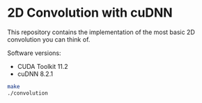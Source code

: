 # 2D Convolution with cuDNN

This repository contains the implementation of the most basic 2D convolution you can think of.

Software versions: 
* CUDA Toolkit 11.2
* cuDNN 8.2.1

```sh
make
./convolution
```
